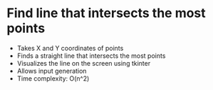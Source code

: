 # Find line that intersects the most points

- Takes X and Y coordinates of points
- Finds a straight line that intersects the most points
- Visualizes the line on the screen using tkinter
- Allows input generation
- Time complexity: O(n^2)

